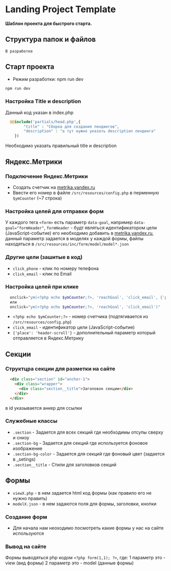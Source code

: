 # Landing Project Template
**Шаблон проекта для быстрого старта.**

## Структура папок и файлов

`В разработке`


## Старт проекта

* Режим разработки: npm run dev 

```bash
npm run dev 
```
### Настройка Title и description
Данный код указан в index.php
```php
  @@include('partials/head.php',{
		"title" : "Сборка для создания лендингов",
		"description" : "а тут нужно указать description лендинга"
	})
```
Необходимо указать правильный title и description



## Яндекс.Метрики
### Подключение Яндекс.Метрики
- Создать счетчик на [metrika.yandex.ru](https://metrika.yandex.ru/)
- Ввести его номер в файле `/src/resources/config.php` в перменную `$ymCounter` (~7 строка)
### Настройка целей для отправки форм
У каждого тега `<form>` есть параметр `data-goal`, например `data-goal="formHeader"`, `formHeader` - будт являться идентификатором цели (JavaScript-событие) его необходимо добавить в [metrika.yandex.ru](https://metrika.yandex.ru/), данный параметр задается в моделях у каждой формы, файлы находяться в `/src/resources/inc/form/model/model*.json`
### Другие цели (зашитые в код)
- `click_phone` - клик по номеру телефона
- `click_email` - клик по Email
### Настройка целей при клике
```php
  onclick="ym(<?php echo $ymCounter;?>, 'reachGoal', 'click_email', {'place': 'header-scroll'})"
  или
  onclick="ym(<?php echo $ymCounter;?>, 'reachGoal', 'click_email')"
```
- `<?php echo $ymCounter;?>` - номер счетчика (подтягивается из `/src/resources/config.php`)
- `click_email` - идентификатор цели (JavaScript-событие) 
- `{'place': 'header-scroll'}` - дополнительный параметр который отправляется в Яндекс.Метрику

## Секции
### Структцра секции для разметки на сайте
```html
  <div class="section" id="anchor-1">
    <div class="wrapper">
      <div class="section__title">Заголовок секции</div>
    </div>
  </div>
```
в id указывается анкер для ссылки
### Служебные классы
- `.section` - Задается для всех секций где необходимы отсупы сверху и снизу
- `.section-bg` - Задается для cекций где используется фоновое изображение
- `.section-bg-color` - Задается для секций где фоновый цвет (задается в _setings)
- `.section__title` - Стили для заголовков секций

## Формы
- `viewX.php` - в нем задается html код формы (как правило его не нужно править) 
- `modelX.json` - в нем задаются поля для формы, заголовки, кнопки 

### Создание форм
- Для начала нам неоходимо посмотреть какие формы у нас на сайте используются


### Вывод на сайте 
Формы выводяться php кодом  `<?php form(1,1); ?>`, где: 
1 параметр это -  view (вид формы)
2 параметр это  - model (данные формы)
